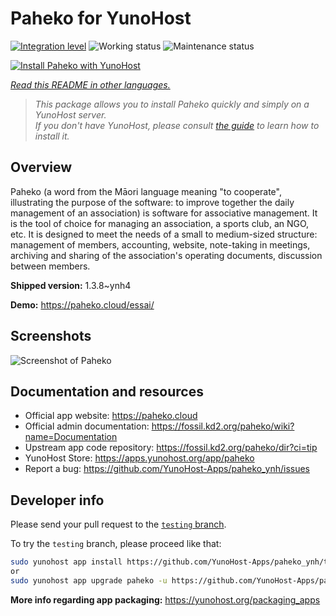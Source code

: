 <!--
N.B.: This README was automatically generated by <https://github.com/YunoHost/apps/tree/master/tools/readme_generator>
It shall NOT be edited by hand.
-->

# Paheko for YunoHost

[![Integration level](https://dash.yunohost.org/integration/paheko.svg)](https://dash.yunohost.org/appci/app/paheko) ![Working status](https://ci-apps.yunohost.org/ci/badges/paheko.status.svg) ![Maintenance status](https://ci-apps.yunohost.org/ci/badges/paheko.maintain.svg)

[![Install Paheko with YunoHost](https://install-app.yunohost.org/install-with-yunohost.svg)](https://install-app.yunohost.org/?app=paheko)

*[Read this README in other languages.](./ALL_README.md)*

> *This package allows you to install Paheko quickly and simply on a YunoHost server.*  
> *If you don't have YunoHost, please consult [the guide](https://yunohost.org/install) to learn how to install it.*

## Overview

Paheko (a word from the Māori language meaning "to cooperate", illustrating the purpose of the software: to improve together the daily management of an association) is software for associative management. It is the tool of choice for managing an association, a sports club, an NGO, etc. It is designed to meet the needs of a small to medium-sized structure: management of members, accounting, website, note-taking in meetings, archiving and sharing of the association's operating documents, discussion between members. 


**Shipped version:** 1.3.8~ynh4

**Demo:** <https://paheko.cloud/essai/>

## Screenshots

![Screenshot of Paheko](./doc/screenshots/screenshot.png)

## Documentation and resources

- Official app website: <https://paheko.cloud>
- Official admin documentation: <https://fossil.kd2.org/paheko/wiki?name=Documentation>
- Upstream app code repository: <https://fossil.kd2.org/paheko/dir?ci=tip>
- YunoHost Store: <https://apps.yunohost.org/app/paheko>
- Report a bug: <https://github.com/YunoHost-Apps/paheko_ynh/issues>

## Developer info

Please send your pull request to the [`testing` branch](https://github.com/YunoHost-Apps/paheko_ynh/tree/testing).

To try the `testing` branch, please proceed like that:

```bash
sudo yunohost app install https://github.com/YunoHost-Apps/paheko_ynh/tree/testing --debug
or
sudo yunohost app upgrade paheko -u https://github.com/YunoHost-Apps/paheko_ynh/tree/testing --debug
```

**More info regarding app packaging:** <https://yunohost.org/packaging_apps>
